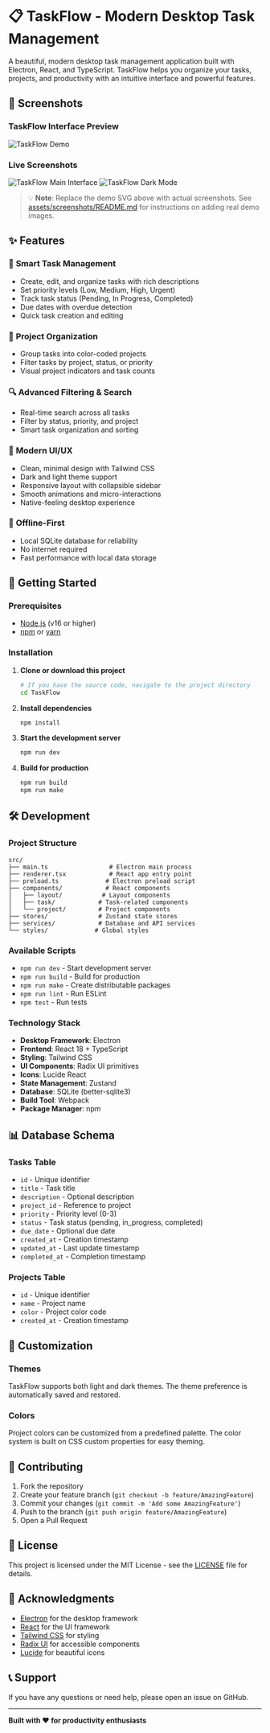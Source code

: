 # 📋 TaskFlow - Modern Desktop Task Management

A beautiful, modern desktop task management application built with Electron, React, and TypeScript. TaskFlow helps you organize your tasks, projects, and productivity with an intuitive interface and powerful features.

## 📸 Screenshots

### TaskFlow Interface Preview
![TaskFlow Demo](./assets/screenshots/taskflow-demo.svg)

### Live Screenshots
![TaskFlow Main Interface](./assets/screenshots/taskflow-main.png)
![TaskFlow Dark Mode](./assets/screenshots/taskflow-dark.png)

> 💡 **Note**: Replace the demo SVG above with actual screenshots. See [assets/screenshots/README.md](./assets/screenshots/README.md) for instructions on adding real demo images.

## ✨ Features

### 🎯 **Smart Task Management**
- Create, edit, and organize tasks with rich descriptions
- Set priority levels (Low, Medium, High, Urgent)
- Track task status (Pending, In Progress, Completed)
- Due dates with overdue detection
- Quick task creation and editing

### 📁 **Project Organization**
- Group tasks into color-coded projects
- Filter tasks by project, status, or priority
- Visual project indicators and task counts

### 🔍 **Advanced Filtering & Search**
- Real-time search across all tasks
- Filter by status, priority, and project
- Smart task organization and sorting

### 🎨 **Modern UI/UX**
- Clean, minimal design with Tailwind CSS
- Dark and light theme support
- Responsive layout with collapsible sidebar
- Smooth animations and micro-interactions
- Native-feeling desktop experience

### 💾 **Offline-First**
- Local SQLite database for reliability
- No internet required
- Fast performance with local data storage

## 🚀 Getting Started

### Prerequisites
- [Node.js](https://nodejs.org/) (v16 or higher)
- [npm](https://www.npmjs.com/) or [yarn](https://yarnpkg.com/)

### Installation

1. **Clone or download this project**
   ```bash
   # If you have the source code, navigate to the project directory
   cd TaskFlow
   ```

2. **Install dependencies**
   ```bash
   npm install
   ```

3. **Start the development server**
   ```bash
   npm run dev
   ```

4. **Build for production**
   ```bash
   npm run build
   npm run make
   ```

## 🛠️ Development

### Project Structure
```
src/
├── main.ts                 # Electron main process
├── renderer.tsx            # React app entry point
├── preload.ts             # Electron preload script
├── components/            # React components
│   ├── layout/           # Layout components
│   ├── task/            # Task-related components
│   └── project/         # Project components
├── stores/              # Zustand state stores
├── services/            # Database and API services
└── styles/             # Global styles
```

### Available Scripts

- `npm run dev` - Start development server
- `npm run build` - Build for production
- `npm run make` - Create distributable packages
- `npm run lint` - Run ESLint
- `npm test` - Run tests

### Technology Stack

- **Desktop Framework**: Electron
- **Frontend**: React 18 + TypeScript
- **Styling**: Tailwind CSS
- **UI Components**: Radix UI primitives
- **Icons**: Lucide React
- **State Management**: Zustand
- **Database**: SQLite (better-sqlite3)
- **Build Tool**: Webpack
- **Package Manager**: npm

## 📊 Database Schema

### Tasks Table
- `id` - Unique identifier
- `title` - Task title
- `description` - Optional description
- `project_id` - Reference to project
- `priority` - Priority level (0-3)
- `status` - Task status (pending, in_progress, completed)
- `due_date` - Optional due date
- `created_at` - Creation timestamp
- `updated_at` - Last update timestamp
- `completed_at` - Completion timestamp

### Projects Table
- `id` - Unique identifier
- `name` - Project name
- `color` - Project color code
- `created_at` - Creation timestamp

## 🎨 Customization

### Themes
TaskFlow supports both light and dark themes. The theme preference is automatically saved and restored.

### Colors
Project colors can be customized from a predefined palette. The color system is built on CSS custom properties for easy theming.

## 🤝 Contributing

1. Fork the repository
2. Create your feature branch (`git checkout -b feature/AmazingFeature`)
3. Commit your changes (`git commit -m 'Add some AmazingFeature'`)
4. Push to the branch (`git push origin feature/AmazingFeature`)
5. Open a Pull Request

## 📝 License

This project is licensed under the MIT License - see the [LICENSE](LICENSE) file for details.

## 🙏 Acknowledgments

- [Electron](https://www.electronjs.org/) for the desktop framework
- [React](https://reactjs.org/) for the UI framework
- [Tailwind CSS](https://tailwindcss.com/) for styling
- [Radix UI](https://www.radix-ui.com/) for accessible components
- [Lucide](https://lucide.dev/) for beautiful icons

## 📞 Support

If you have any questions or need help, please open an issue on GitHub.

---

**Built with ❤️ for productivity enthusiasts**
